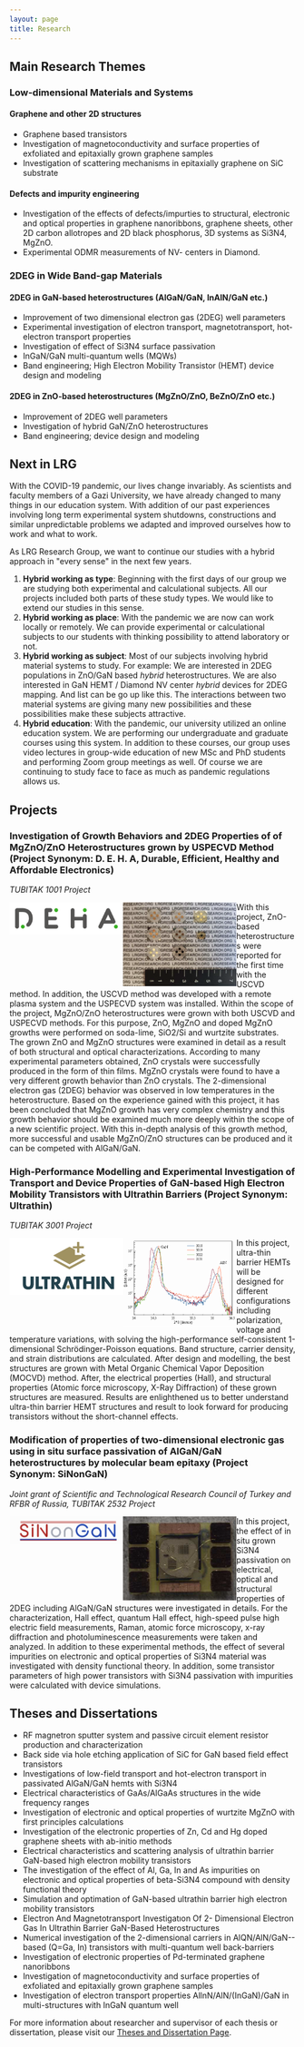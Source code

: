 ```yaml
---
layout: page
title: Research
---
```



## Main Research Themes
### Low-dimensional Materials and Systems
#### Graphene and other 2D structures
* Graphene based transistors
* Investigation of magnetoconductivity and surface properties of exfoliated and epitaxially grown graphene samples
* Investigation of scattering mechanisms in epitaxially graphene on SiC substrate

#### Defects and impurity engineering
* Investigation of the effects of defects/impurties to structural, electronic and optical properties in graphene nanoribbons, graphene sheets, other 2D carbon allotropes and 2D black phosphorus, 3D systems as Si3N4, MgZnO.
* Experimental ODMR measurements of NV- centers in Diamond.

### 2DEG in Wide Band-gap Materials
#### 2DEG in GaN-based heterostructures (AlGaN/GaN, InAlN/GaN etc.)
* Improvement of two dimensional electron gas (2DEG) well parameters
* Experimental investigation of electron transport, magnetotransport, hot-electron transport properties
* Investigation of effect of Si3N4 surface passivation
* InGaN/GaN multi-quantum wells (MQWs)
* Band engineering; High Electron Mobility Transistor (HEMT) device design and modeling

#### 2DEG in ZnO-based heterostructures (MgZnO/ZnO, BeZnO/ZnO etc.)
* Improvement of 2DEG well parameters
* Investigation of hybrid GaN/ZnO heterostructures
* Band engineering; device design and modeling

## Next in LRG
With the COVID-19 pandemic, our lives change invariably. As scientists and faculty members of a Gazi University, we have already changed to many things in our education system. With addition of our past experiences involving long term experimental system shutdowns, constructions and similar unpredictable problems we adapted and improved ourselves how to work and what to work.

As LRG Research Group, we want to continue our studies with a hybrid approach in "every sense" in the next few years.

1. **Hybrid working as type**: Beginning with the first days of our group we are studying both experimental and calculational subjects. All our projects included both parts of these study types. We would like to extend our studies in this sense.
2. **Hybrid working as place**: With the pandemic we are now can work locally or remotely. We can provide experimental or calculational subjects to our students with thinking possibility to attend laboratory or not.
3. **Hybrid working as subject**: Most of our subjects involving hybrid material systems to study. For example: We are interested in 2DEG populations in ZnO/GaN based *hybrid* heterostructures. We are also interested in GaN HEMT / Diamond NV center *hybrid* devices for 2DEG mapping. And list can be go up like this. The interactions between two material systems are giving many new possibilities and these possibilities make these subjects attractive.
4. **Hybrid education**: With the pandemic, our university utilized an online education system. We are performing our undergraduate and graduate courses using this system. In addition to these courses, our group uses video lectures in group-wide education of new MSc and PhD students and performing Zoom group meetings as well. Of course we are continuing to study face to face as much as pandemic regulations allows us. 

## Projects

### Investigation of Growth Behaviors and 2DEG Properties of of MgZnO/ZnO Heterostructures grown by USPECVD Method (Project Synonym: D. E. H. A, Durable, Efficient, Healthy and Affordable Electronics)

*TUBITAK 1001 Project*

<img align="left" width="200" src="files/deha.png">

<img align="left" width="200" src="files/mgzno-proje.png">

With this project, ZnO-based heterostructures were reported for the first time with the USCVD method. In addition, the USCVD method was developed with a remote plasma system and the USPECVD system was installed. Within the scope of the project, MgZnO/ZnO heterostructures were grown with both USCVD and USPECVD methods. For this purpose, ZnO, MgZnO and doped MgZnO growths were performed on soda-lime, SiO2/Si and wurtzite substrates. The grown ZnO and MgZnO structures were examined in detail as a result of both structural and optical characterizations. According to many experimental parameters obtained, ZnO crystals were successfully produced in the form of thin films. MgZnO crystals were found to have a very different growth behavior than ZnO crystals. The 2-dimensional electron gas (2DEG) behavior was observed in low temperatures in the heterostructure. Based on the experience gained with this project, it has been concluded that MgZnO growth has very complex chemistry and this growth behavior should be examined much more deeply within the scope of a new scientific project. With this in-depth analysis of this growth method, more successful and usable MgZnO/ZnO structures can be produced and it can be competed with AlGaN/GaN. 

### High-Performance Modelling and Experimental Investigation of Transport and Device Properties of GaN-based High Electron Mobility Transistors with Ultrathin Barriers (Project Synonym: Ultrathin)

*TUBITAK 3001 Project*

<img align="left" width="200" src="files/ultrathin.png">

<img align="left" width="200" src="files/ultrathin-proje.png">

In this project, ultra-thin barrier HEMTs will be designed for different configurations including polarization, voltage and temperature variations, with solving the high-performance self-consistent 1-dimensional Schrödinger-Poisson equations. Band structure, carrier density, and strain distributions are calculated. After design and modelling, the best structures are grown with Metal Organic Chemical Vapor Deposition (MOCVD) method. After, the electrical properties (Hall), and structural properties (Atomic force microscopy, X-Ray Diffraction) of these grown structures are measured. Results are enlighthened us to better understand ultra-thin barrier HEMT structures and result to look forward for producing transistors without the short-channel effects. 

### Modification of properties of two-dimensional electronic gas using in situ surface passivation of AlGaN/GaN heterostructures by molecular beam epitaxy (Project Synonym: SiNonGaN)

*Joint grant of Scientific and Technological Research Council of Turkey and RFBR of Russia, TUBITAK 2532 Project*

<img align="left" width="200" src="files/sinongan.png">

<img align="left" width="200" src="files/rusya-proje.png">

In this project, the effect of in situ grown Si3N4 passivation on electrical, optical and structural properties of 2DEG including AlGaN/GaN structures were investigated in details. For the characterization, Hall effect, quantum Hall effect, high-speed pulse high electric field measurements, Raman, atomic force microscopy, x-ray diffraction and photoluminescence measurements were taken and analyzed. In addition to these experimental methods, the effect of several impurities on electronic and optical properties of Si3N4  material was investigated with density functional theory. In addition, some transistor parameters of high power transistors with Si3N4 passivation with impurities were calculated with device simulations. 

## Theses and Dissertations

* RF magnetron sputter system and passive circuit element resistor production and characterization
* Back side via hole etching application of SiC for GaN based field effect transistors
* Investigations of low-field transport and hot-electron transport in passivated AlGaN/GaN hemts with Si3N4
* Electrical characteristics of GaAs/AlGaAs structures in the wide frequency ranges
* Investigation of electronic and optical properties of wurtzite MgZnO with first principles calculations
* Investigation of the electronic properties of Zn, Cd and Hg doped graphene sheets with ab-initio methods
* Electrical characteristics and scattering analysis of ultrathin barrier GaN-based high electron mobility transistors
* The investigation of the effect of Al, Ga, In and As impurities on electronic and optical properties of beta-Si3N4 compound with density functional theory
* Simulation and optimation of GaN-based ultrathin barrier high electron mobility transistors
* Electron And Magnetotransport Investigatıon Of 2- Dimensional Electron Gas In Ultrathin Barrier GaN-Based Heterostructures
* Numerical investigation of the 2-dimensional carriers in AlQN/AlN/GaN--based (Q=Ga, In) transistors with multi-quantum well back-barriers
* Investigation of electronic properties of Pd-terminated graphene nanoribbons
* Investigation of magnetoconductivity and surface properties of exfoliated and epitaxially grown graphene samples
* Investigation of electron transport properties AllnN/AlN/(InGaN)/GaN in multi-structures with InGaN quantum well

For more information about researcher and supervisor of each thesis or dissertation, please visit our [Theses and Dissertation Page](theses-and-dissertations.md).
